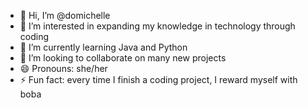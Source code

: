 - 👋 Hi, I’m @domichelle
- 👀 I’m interested in expanding my knowledge in technology through coding
- 🌱 I’m currently learning Java and Python
- 💞️ I’m looking to collaborate on many new projects
- 😄 Pronouns: she/her
- ⚡ Fun fact: every time I finish a coding project, I reward myself with boba
